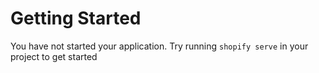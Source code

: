 # Getting Started

You have not started your application. Try running `shopify serve` in your project to get started
